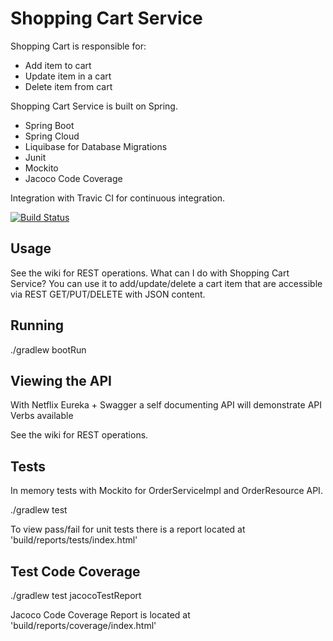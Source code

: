 # Shopping Cart Service

Shopping Cart is responsible for:
- Add item to cart
- Update item in a cart
- Delete item from cart

Shopping Cart Service is built on Spring.

- Spring Boot
- Spring Cloud
- Liquibase for Database Migrations
- Junit
- Mockito
- Jacoco Code Coverage 

Integration with Travic CI for continuous integration.

[![Build Status](https://travis-ci.org/haighis/shoppingcart-service.svg?branch=master)](https://travis-ci.org/haighis/shoppingcart-service)

## Usage
See the wiki for REST operations. What can I do with Shopping Cart Service? You can use it to add/update/delete a cart item that are accessible via REST GET/PUT/DELETE with JSON content.

## Running

./gradlew bootRun

## Viewing the API

With Netflix Eureka + Swagger a self documenting API will demonstrate API Verbs available

See the wiki for REST operations.

## Tests

In memory tests with Mockito for OrderServiceImpl and OrderResource API.  

./gradlew test

To view pass/fail for unit tests there is a report located at 'build/reports/tests/index.html'

## Test Code Coverage

./gradlew test jacocoTestReport

Jacoco Code Coverage Report is located at 'build/reports/coverage/index.html'